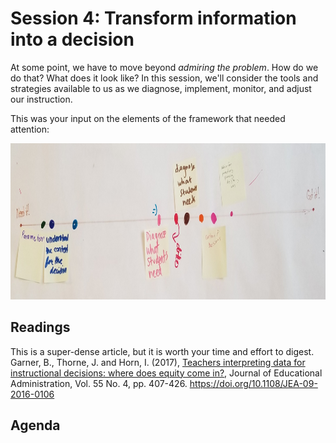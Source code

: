 # Session 4: Transform information into a decision #

At some point, we have to move beyond *admiring the problem*. How do we do that? What does it look like? In this session, we'll consider the tools and strategies available to us as we diagnose, implement, monitor, and adjust our instruction.

This was your input on the elements of the framework that needed attention:

<p align="center"> 
<img src="https://github.com/tlricherson/TESC_MIT_Data/blob/master/graphics/Transform%20information.jpg" height="250">
</p>

## Readings ##
This is a super-dense article, but it is worth your time and effort to digest. 
Garner, B., Thorne, J. and Horn, I. (2017), [Teachers interpreting data for instructional decisions: where does equity come in?](https://www.researchgate.net/profile/Brette_Garner/publication/316533903_Teachers_Interpreting_Data_for_Instructional_Decisions_Where_Does_Equity_Come_In/links/59e676a54585151e545cdf24/Teachers-Interpreting-Data-for-Instructional-Decisions-Where-Does-Equity-Come-In.pdf), Journal of Educational Administration, Vol. 55 No. 4, pp. 407-426. https://doi.org/10.1108/JEA-09-2016-0106 

## Agenda ##


